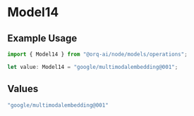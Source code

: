 # Model14

## Example Usage

```typescript
import { Model14 } from "@orq-ai/node/models/operations";

let value: Model14 = "google/multimodalembedding@001";
```

## Values

```typescript
"google/multimodalembedding@001"
```